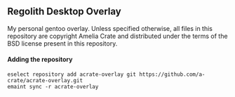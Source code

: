 ## Regolith Desktop Overlay
My personal gentoo overlay. Unless specified otherwise, all files in this repository are copyright Amelia Crate and distributed under the terms of the BSD license present in this repository.

#### Adding the repository
```
eselect repository add acrate-overlay git https://github.com/a-crate/acrate-overlay.git
emaint sync -r acrate-overlay
```
